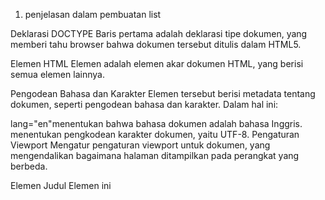 1. penjelasan dalam pembuatan list

Deklarasi DOCTYPE Baris pertama <!DOCTYPE html>adalah deklarasi tipe dokumen, yang memberi tahu browser bahwa dokumen tersebut ditulis dalam HTML5.

Elemen HTML Elemen <html>adalah elemen akar dokumen HTML, yang berisi semua elemen lainnya.

Pengodean Bahasa dan Karakter Elemen tersebut <head>berisi metadata tentang dokumen, seperti pengodean bahasa dan karakter. Dalam hal ini:

lang="en"menentukan bahwa bahasa dokumen adalah bahasa Inggris.
<meta charset="UTF-8">menentukan pengkodean karakter dokumen, yaitu UTF-8.
Pengaturan Viewport Mengatur <meta name="viewport" content="width=device-width, initial-scale=1.0">pengaturan viewport untuk dokumen, yang mengendalikan bagaimana halaman ditampilkan pada perangkat yang berbeda.

Elemen Judul Elemen ini <title>menetapkan judul halaman, yang muncul di bilah judul browser dan di hasil mesin pencari. Dalam hal ini, judulnya adalah "HTML Lanjutan".

Elemen Body Elemen <body>berisi konten dokumen HTML.

Elemen Header Elemen ini <header>mendefinisikan bagian header dalam dokumen. Dalam hal ini, elemen ini berisi elemen <h1>dengan teks "Membuat List".

Elemen Bagian Kode tersebut menggunakan tiga <section>elemen, masing-masing dengan atribut unik id:

#order-listberisi daftar berurutan (OL)
#unorder-listberisi daftar tidak berurutan (UL)
#unorder-list(sekali lagi, dengan ID yang sama) berisi daftar deskripsi (DL)
Daftar Berurut (OL) Elemen ini <ol>mendefinisikan daftar berurut, yaitu daftar item yang diberi nomor dalam urutan tertentu. Dalam hal ini, daftar tersebut berisi tiga item:

<li>Pemrograman Web</li>
<li>Sistem Infromasi</li>
<li>Basis Data</li>
Daftar Tak Berurut (UL) Elemen ini <ul>mendefinisikan daftar tak berurut, yaitu daftar item yang tidak diberi nomor. Dalam kasus ini, daftar tersebut berisi tiga item, dan type="square"atribut menentukan bahwa item daftar tersebut harus ditampilkan dengan poin persegi:

<li>Jaringan Komputer</li>
<li>Struktur Data</li>
<li>Algoritma & Pemrograman</li>
Daftar Deskripsi (DL) Elemen ini <dl>mendefinisikan daftar deskripsi, yaitu daftar istilah dan deskripsinya. Dalam hal ini, daftar tersebut berisi dua istilah dengan beberapa deskripsi masing-masing:

<dt>Fakultas Teknik</dt>adalah sebuah istilah, dan unsur-unsur berikut <dd>adalah deskripsinya:
<dd>Teknik Industri</dd>
<dd>Teknik Informatika</dd>
<dd>Teknik Lingkungan</dd>
<dt>Fakultas Ekonomi dan Bisnis</dt>adalah istilah lain, dan unsur-unsur berikut <dd>adalah deskripsinya:
<dd>Akutansi</dd>
<dd>Manajemen</dd>
<dd>Bisnis Digital</dd>

2. penjelasan dalam pembuatan form

Deklarasi DOCTYPE Baris pertama <!DOCTYPE html>adalah deklarasi tipe dokumen, yang memberi tahu browser bahwa dokumen tersebut ditulis dalam HTML5.

Elemen HTML Elemen <html>adalah elemen akar dokumen HTML, yang berisi semua elemen lainnya.

Pengodean Bahasa dan Karakter Elemen tersebut <head>berisi metadata tentang dokumen, seperti pengodean bahasa dan karakter. Dalam hal ini:

lang="en"menentukan bahwa bahasa dokumen adalah bahasa Inggris.
<meta charset="UTF-8">menentukan pengkodean karakter dokumen, yaitu UTF-8.
Pengaturan Viewport Mengatur <meta name="viewport" content="width=device-width, initial-scale=1.0">pengaturan viewport untuk dokumen, yang mengendalikan bagaimana halaman ditampilkan pada perangkat yang berbeda.

Elemen Judul Elemen ini <title>menetapkan judul halaman, yang muncul di bilah judul browser dan di hasil mesin pencari. Dalam hal ini, judulnya adalah "HTML Lanjutan".

Elemen Gaya Elemen <style>mendefinisikan blok gaya CSS untuk dokumen.

Gaya CSS Gaya CSS didefinisikan sebagai berikut:

form p > labelmemilih semua labelelemen yang merupakan anak langsung dari pelemen dalam suatu formelemen, dan menerapkan gaya berikut:
display: inline-block;membuat label ditampilkan sebagai elemen blok sebaris.
width: 100%;menetapkan lebar label menjadi 100% dari elemen induknya.
form input[type="text"], form textareamemilih semua inputelemen dengan tipe "teks" dan semua textareaelemen di dalam formelemen, dan menerapkan gaya berikut:
border: 1px solid #197a43;menetapkan batas padat 1 piksel dengan warna #197a43.
form input[type="submit"]memilih semua inputelemen dengan tipe "submit" di dalam formelemen, dan menerapkan gaya berikut:
border: 1px solid #197a43;menetapkan batas padat 1 piksel dengan warna #197a43.
background-color: #197a43;mengatur warna latar belakang tombol kirim ke #197a43.
color: #ffffff;mengatur warna teks tombol kirim menjadi putih.
font-weight: bold;mengatur ketebalan font tombol kirim menjadi tebal.
padding: 5px 15px;Mengatur bantalan tombol kirim menjadi 5 piksel di bagian atas dan bawah, dan 15 piksel di bagian kiri dan kanan.
Elemen Body Elemen <body>berisi konten dokumen HTML.

Elemen Header Elemen ini <header>mendefinisikan bagian header dalam dokumen. Dalam hal ini, elemen ini berisi elemen <h1>dengan teks "Membuat Form".

Elemen Formulir Elemen ini <form>mendefinisikan formulir dalam dokumen, yang berisi kontrol formulir seperti kolom input, kotak centang, dan tombol kirim. Dalam hal ini, formulir memiliki atribut berikut:

action="proses.php"menentukan URL skrip sisi server yang akan memproses data formulir.
method="post"menentukan metode HTTP yang digunakan untuk mengirimkan data formulir.
Elemen Fieldset Elemen <fieldset>mengelompokkan sekumpulan kontrol formulir bersama-sama, dan menyediakan legenda yang menjelaskan pengelompokan tersebut. Dalam hal ini, legendanya adalah "Data Pelanggan".

Kontrol Formulir Formulir berisi kontrol formulir berikut:

Elemen labeldengan teks "Nama", dikaitkan dengan inputelemen dengan tipe "teks" dan ID "nama".
Elemen labeldengan teks "Alamat", dikaitkan dengan textareaelemen dengan ID "alamat".
Elemen labeldengan teks "Jenis Kelamin", terkait dengan dua inputelemen dengan tipe "radio" dan ID "jk_l" dan "jk_p", masing-masing.
Tombol submitdengan nilai "Login".

3. Penjelasan dalam membuat tabel

Deklarasi DOCTYPE Baris pertama <!DOCTYPE html>adalah deklarasi tipe dokumen, yang memberi tahu browser bahwa dokumen tersebut ditulis dalam HTML5.

Elemen HTML Elemen <html>adalah elemen akar dokumen HTML, yang berisi semua elemen lainnya.

Pengodean Bahasa dan Karakter Elemen tersebut <head>berisi metadata tentang dokumen, seperti pengodean bahasa dan karakter. Dalam hal ini:

lang="en"menentukan bahwa bahasa dokumen adalah bahasa Inggris.
<meta charset="UTF-8">menentukan pengkodean karakter dokumen, yaitu UTF-8.
Pengaturan Viewport Mengatur <meta name="viewport" content="width=device-width, initial-scale=1.0">pengaturan viewport untuk dokumen, yang mengendalikan bagaimana halaman ditampilkan pada perangkat yang berbeda.

Elemen Judul Elemen ini <title>menetapkan judul halaman, yang muncul di bilah judul browser dan di hasil mesin pencari. Dalam hal ini, judulnya adalah "HTML Lanjutan".

Elemen Body Elemen <body>berisi konten dokumen HTML.

Elemen Header Elemen ini <header>mendefinisikan bagian header dalam dokumen. Dalam hal ini, elemen ini berisi elemen <h1>dengan teks "Membuat Tabel".

Elemen Tabel Elemen ini <table>mendefinisikan tabel dalam dokumen. Dalam hal ini, ada dua tabel dengan atribut berikut:

border="1"menentukan lebar batas tabel.
cellpadding="4"menentukan bantalan antara konten sel dan batas sel.
cellspacing="0"menentukan jarak antar sel.
Elemen Kepala Tabel (THEAD) Elemen ini <thead>mendefinisikan bagian kepala tabel, yang berisi tajuk kolom. Dalam hal ini, kepala tabel berisi satu baris dengan tiga kolom:

<th>No.</th>mendefinisikan sel tajuk tabel dengan teks "No."
<th>Fakultas</th>mendefinisikan sel tajuk tabel dengan teks "Fakultas".
<th>Program Studi</th>mendefinisikan sel header tabel dengan teks "Program Studi".
Elemen Badan Tabel (TBODY) Elemen ini <tbody>mendefinisikan bagian badan tabel, yang berisi data tabel. Dalam hal ini, badan tabel berisi tiga baris dengan tiga kolom masing-masing:

Baris pertama berisi data "1.", "Teknik", dan "Teknik Informatika".
Baris kedua berisi data "2.", "Teknik", dan "Teknik Industri".
Baris ketiga berisi data "3.", "Teknik", dan "Teknik Lingkungan".
Atribut Rowspan Pada tabel kedua, rowspanatribut digunakan untuk membentangkan sel di beberapa baris. Dalam kasus ini, sel dengan teks "Teknik" membentang di tiga baris.
